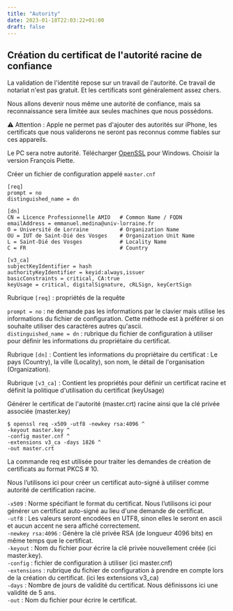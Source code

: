 ```yaml
---
title: "Autority"
date: 2023-01-18T22:03:22+01:00
draft: false
---
```



## Création du certificat de l'autorité racine de confiance

La validation de l'identité repose sur un travail de l'autorité. Ce travail de notariat n'est pas gratuit. Et les certificats sont généralement assez chers.

Nous allons devenir nous même une autorité de confiance, mais sa reconnaissance sera limitée aux seules machines que nous possédons.

:warning: Attention : Apple ne permet pas d'ajouter des autorités sur iPhone, les certificats que nous validerons ne seront pas reconnus comme fiables sur ces appareils.

Le PC sera notre autorité. Télécharger [OpenSSL](https://wiki.openssl.org/index.php/Binaries) pour Windows. Choisir la version François Piette.

Créer un fichier de configuration appelé `master.cnf`
```
[req]
prompt = no
distinguished_name = dn

[dn]
CN = Lìcence Professionnelle AMIO   # Common Name / FQDN
emailAddress = emmanuel.medina@univ-lorraine.fr
O = Université de Lorraine          # Organization Name
OU = IUT de Saint-Dié des Vosges    # Organization Unit Name
L = Saint-Dié des Vosges            # Locality Name
C = FR                              # Country

[v3_ca]
subjectKeyIdentifier = hash
authorityKeyIdentifier = keyid:always,issuer
basicConstraints = critical, CA:true
keyUsage = critical, digitalSignature, cRLSign, keyCertSign
```

Rubrique `[req]` : propriétés de la requête

`prompt = no` : ne demande pas les informations par le clavier mais utilise les informations du fichier de configuration. Cette méthode est à préférer si on souhaite utiliser des caractères autres qu'ascii.\
`distinguished_name = dn` : rubrique du fichier de configuration à utiliser pour définir les informations du propriétaire du certificat.

Rubrique `[dn]` : Contient les informations du propriétaire du certificat : Le pays (Country), la ville (Locality), son nom, le détail de l'organisation (Organization).

Rubrique `[v3_ca]` : Contient les propriétés pour définir un certificat racine et définit la politique d'utilisation du certificat (keyUsage)

Générer le certificat de l'autorité (master.crt) racine ainsi que la clé privée associée (master.key)
```shell-session
$ openssl req -x509 -utf8 -newkey rsa:4096 ^
-keyout master.key ^
-config master.cnf ^
-extensions v3_ca -days 1826 ^
-out master.crt
```

La commande req est utilisée pour traiter les demandes de création de certificats au format PKCS # 10.

Nous l’utilisons ici pour créer un certificat auto-signé à utiliser comme autorité de certification racine.

`-x509` : Norme spécifiant le format du certificat. Nous l’utilisons ici pour générer un certificat auto-signé au lieu d'une demande de certificat.\
`-utf8` : Les valeurs seront encodées en UTF8, sinon elles le seront en ascii et aucun accent ne sera affiché correctement.\
`-newkey rsa:4096` : Génère la clé privée RSA (de longueur 4096 bits) en même temps que le certificat.\
`-keyout` : Nom du fichier pour écrire la clé privée nouvellement créée (ici master.key).\
`-config` : fichier de configuration à utiliser (ici master.cnf)\
`-extensions` : rubrique du fichier de configuration à prendre en compte lors de la création du certificat. (ici les extensions v3_ca)\
`-days` : Nombre de jours de validité du certificat. Nous définissons ici une validité de 5 ans.\
`-out` : Nom du fichier pour écrire le certificat.
